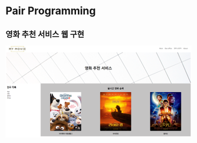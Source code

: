 # Pair Programming

## 영화 추천 서비스 웹 구현

![실습 결과물.png](./README.assets/%EC%8B%A4%EC%8A%B5%20%EA%B2%B0%EA%B3%BC%EB%AC%BC.png)


